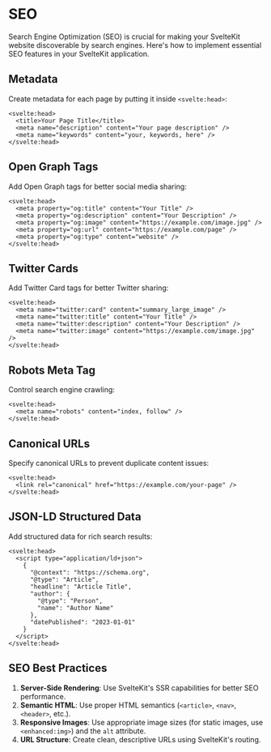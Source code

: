 # SEO

Search Engine Optimization (SEO) is crucial for making your SvelteKit website discoverable by search engines.
Here's how to implement essential SEO features in your SvelteKit application.

## Metadata

Create metadata for each page by putting it inside `<svelte:head>`:

```svelte
<svelte:head>
  <title>Your Page Title</title>
  <meta name="description" content="Your page description" />
  <meta name="keywords" content="your, keywords, here" />
</svelte:head>
```

## Open Graph Tags

Add Open Graph tags for better social media sharing:

```svelte
<svelte:head>
  <meta property="og:title" content="Your Title" />
  <meta property="og:description" content="Your Description" />
  <meta property="og:image" content="https://example.com/image.jpg" />
  <meta property="og:url" content="https://example.com/page" />
  <meta property="og:type" content="website" />
</svelte:head>
```

## Twitter Cards

Add Twitter Card tags for better Twitter sharing:

```svelte
<svelte:head>
  <meta name="twitter:card" content="summary_large_image" />
  <meta name="twitter:title" content="Your Title" />
  <meta name="twitter:description" content="Your Description" />
  <meta name="twitter:image" content="https://example.com/image.jpg" />
</svelte:head>
```

## Robots Meta Tag

Control search engine crawling:

```svelte
<svelte:head>
  <meta name="robots" content="index, follow" />
</svelte:head>
```

## Canonical URLs

Specify canonical URLs to prevent duplicate content issues:

```svelte
<svelte:head>
  <link rel="canonical" href="https://example.com/your-page" />
</svelte:head>
```

## JSON-LD Structured Data

Add structured data for rich search results:

```svelte
<svelte:head>
  <script type="application/ld+json">
    {
      "@context": "https://schema.org",
      "@type": "Article",
      "headline": "Article Title",
      "author": {
        "@type": "Person",
        "name": "Author Name"
      },
      "datePublished": "2023-01-01"
    }
  </script>
</svelte:head>
```

## SEO Best Practices

1. **Server-Side Rendering**: Use SvelteKit's SSR capabilities for better SEO performance.
2. **Semantic HTML**: Use proper HTML semantics (`<article>`, `<nav>`, `<header>`, etc.).
3. **Responsive Images**: Use appropriate image sizes (for static images, use `<enhanced:img>`) and the `alt` attribute.
4. **URL Structure**: Create clean, descriptive URLs using SvelteKit's routing.
